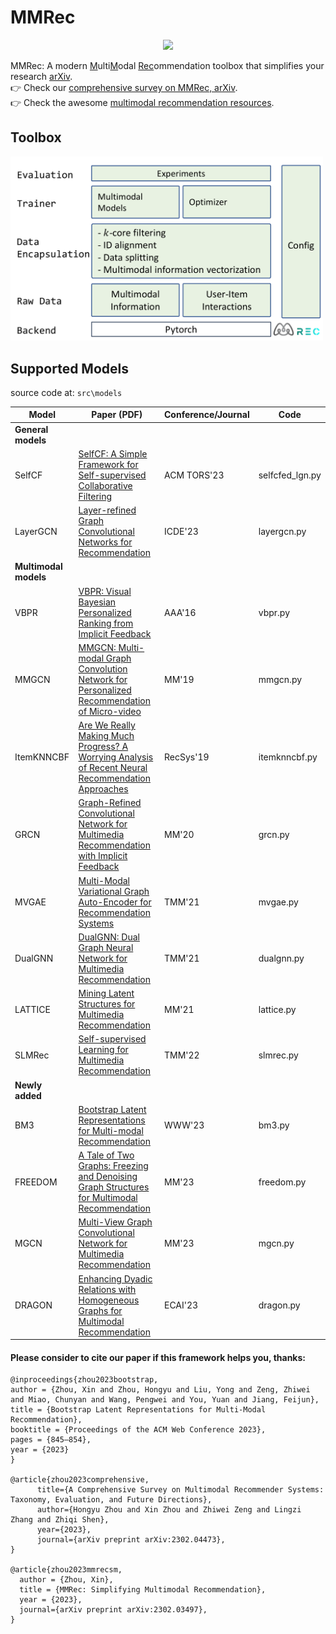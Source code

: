 # $\text{MMRec}$

<div align="center">
  <a href="https://github.com/enoche/MultimodalRecSys"><img width="300px" height="auto" src="https://github.com/enoche/MMRec/blob/master/images/logo.png"></a>
</div>


$\text{MMRec}$: A modern <ins>M</ins>ulti<ins>M</ins>odal <ins>Rec</ins>ommendation toolbox that simplifies your research [arXiv](https://arxiv.org/abs/2302.03497).  
:point_right: Check our [comprehensive survey on MMRec, arXiv](https://arxiv.org/abs/2302.04473).   
:point_right: Check the awesome [multimodal recommendation resources](https://github.com/enoche/MultimodalRecSys).  

## Toolbox
<p>
<img src="./images/MMRec.png" width="500">
</p>

## Supported Models
source code at: `src\models`

| **Model**       | **Paper (PDF)**                                                                                             | **Conference/Journal** | **Code**    |
|------------------|--------------------------------------------------------------------------------------------------------|------------------------|-------------|
| **General models**  |                                                                                                        |                        |             |
| SelfCF              | [SelfCF: A Simple Framework for Self-supervised Collaborative Filtering](https://arxiv.org/pdf/2107.03019.pdf)                                 | ACM TORS'23            | selfcfed_lgn.py  |
| LayerGCN            | [Layer-refined Graph Convolutional Networks for Recommendation](https://arxiv.org/pdf/2207.11088.pdf)                                          | ICDE'23                | layergcn.py  |
| **Multimodal models**  |                                                                                                        |                        |             |
| VBPR              | [VBPR: Visual Bayesian Personalized Ranking from Implicit Feedback](https://arxiv.org/pdf/1510.01784.pdf)                                              | AAA'16                 | vbpr.py      |
| MMGCN             | [MMGCN: Multi-modal Graph Convolution Network for Personalized Recommendation of Micro-video](https://staff.ustc.edu.cn/~hexn/papers/mm19-MMGCN.pdf)               | MM'19                  | mmgcn.py  |
| ItemKNNCBF             | [Are We Really Making Much Progress? A Worrying Analysis of Recent Neural Recommendation Approaches](https://arxiv.org/pdf/1907.06902.pdf)               | RecSys'19              | itemknncbf.py  |
| GRCN              | [Graph-Refined Convolutional Network for Multimedia Recommendation with Implicit Feedback](https://arxiv.org/pdf/2111.02036.pdf)            | MM'20                  | grcn.py    |
| MVGAE             | [Multi-Modal Variational Graph Auto-Encoder for Recommendation Systems](https://ieeexplore.ieee.org/abstract/document/9535249)              | TMM'21                 | mvgae.py   |
| DualGNN           | [DualGNN: Dual Graph Neural Network for Multimedia Recommendation](https://ieeexplore.ieee.org/abstract/document/9662655)                   | TMM'21                 | dualgnn.py   |
| LATTICE           | [Mining Latent Structures for Multimedia Recommendation](https://arxiv.org/pdf/2104.09036.pdf)                                               | MM'21                  | lattice.py  |
| SLMRec            | [Self-supervised Learning for Multimedia Recommendation](https://ieeexplore.ieee.org/document/9811387) | TMM'22                 |                  slmrec.py |
| **Newly added**  |                                                                                                        |                        |             |
| BM3         | [Bootstrap Latent Representations for Multi-modal Recommendation](https://arxiv.org/pdf/2207.05969.pdf)                                          | WWW'23                 | bm3.py |
| FREEDOM | [A Tale of Two Graphs: Freezing and Denoising Graph Structures for Multimodal Recommendation](https://arxiv.org/pdf/2211.06924.pdf)                                 | MM'23                  | freedom.py  |
| MGCN     | [Multi-View Graph Convolutional Network for Multimedia Recommendation](https://arxiv.org/ftp/arxiv/papers/2308/2308.03588.pdf)                       | MM'23               | mgcn.py          |
| DRAGON  | [Enhancing Dyadic Relations with Homogeneous Graphs for Multimodal Recommendation](https://arxiv.org/pdf/2301.12097.pdf)                                 | ECAI'23                | dragon.py  |


#### Please consider to cite our paper if this framework helps you, thanks:
```
@inproceedings{zhou2023bootstrap,
author = {Zhou, Xin and Zhou, Hongyu and Liu, Yong and Zeng, Zhiwei and Miao, Chunyan and Wang, Pengwei and You, Yuan and Jiang, Feijun},
title = {Bootstrap Latent Representations for Multi-Modal Recommendation},
booktitle = {Proceedings of the ACM Web Conference 2023},
pages = {845–854},
year = {2023}
}

@article{zhou2023comprehensive,
      title={A Comprehensive Survey on Multimodal Recommender Systems: Taxonomy, Evaluation, and Future Directions}, 
      author={Hongyu Zhou and Xin Zhou and Zhiwei Zeng and Lingzi Zhang and Zhiqi Shen},
      year={2023},
      journal={arXiv preprint arXiv:2302.04473},
}

@article{zhou2023mmrecsm,
  author = {Zhou, Xin},
  title = {MMRec: Simplifying Multimodal Recommendation},
  year = {2023},
  journal={arXiv preprint arXiv:2302.03497},
}
```
